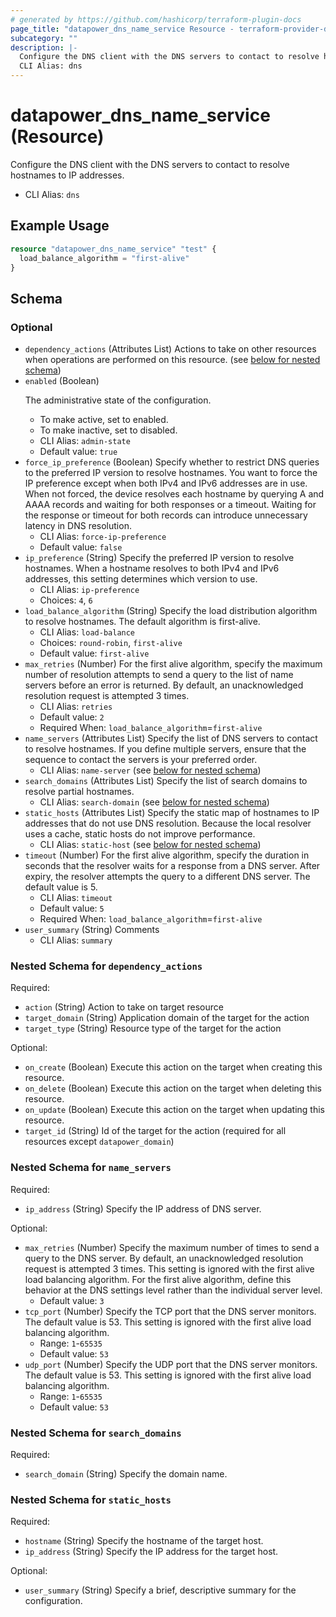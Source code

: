 ```yaml
---
# generated by https://github.com/hashicorp/terraform-plugin-docs
page_title: "datapower_dns_name_service Resource - terraform-provider-datapower"
subcategory: ""
description: |-
  Configure the DNS client with the DNS servers to contact to resolve hostnames to IP addresses.
  CLI Alias: dns
---
```


# datapower_dns_name_service (Resource)

Configure the DNS client with the DNS servers to contact to resolve hostnames to IP addresses.
  - CLI Alias: `dns`

## Example Usage

```terraform
resource "datapower_dns_name_service" "test" {
  load_balance_algorithm = "first-alive"
}
```

<!-- schema generated by tfplugindocs -->
## Schema

### Optional

- `dependency_actions` (Attributes List) Actions to take on other resources when operations are performed on this resource. (see [below for nested schema](#nestedatt--dependency_actions))
- `enabled` (Boolean) <p>The administrative state of the configuration.</p><ul><li>To make active, set to enabled.</li><li>To make inactive, set to disabled.</li></ul>
  - CLI Alias: `admin-state`
  - Default value: `true`
- `force_ip_preference` (Boolean) Specify whether to restrict DNS queries to the preferred IP version to resolve hostnames. You want to force the IP preference except when both IPv4 and IPv6 addresses are in use. When not forced, the device resolves each hostname by querying A and AAAA records and waiting for both responses or a timeout. Waiting for the response or timeout for both records can introduce unnecessary latency in DNS resolution.
  - CLI Alias: `force-ip-preference`
  - Default value: `false`
- `ip_preference` (String) Specify the preferred IP version to resolve hostnames. When a hostname resolves to both IPv4 and IPv6 addresses, this setting determines which version to use.
  - CLI Alias: `ip-preference`
  - Choices: `4`, `6`
- `load_balance_algorithm` (String) Specify the load distribution algorithm to resolve hostnames. The default algorithm is first-alive.
  - CLI Alias: `load-balance`
  - Choices: `round-robin`, `first-alive`
  - Default value: `first-alive`
- `max_retries` (Number) For the first alive algorithm, specify the maximum number of resolution attempts to send a query to the list of name servers before an error is returned. By default, an unacknowledged resolution request is attempted 3 times.
  - CLI Alias: `retries`
  - Default value: `2`
  - Required When: `load_balance_algorithm`=`first-alive`
- `name_servers` (Attributes List) Specify the list of DNS servers to contact to resolve hostnames. If you define multiple servers, ensure that the sequence to contact the servers is your preferred order.
  - CLI Alias: `name-server` (see [below for nested schema](#nestedatt--name_servers))
- `search_domains` (Attributes List) Specify the list of search domains to resolve partial hostnames.
  - CLI Alias: `search-domain` (see [below for nested schema](#nestedatt--search_domains))
- `static_hosts` (Attributes List) Specify the static map of hostnames to IP addresses that do not use DNS resolution. Because the local resolver uses a cache, static hosts do not improve performance.
  - CLI Alias: `static-host` (see [below for nested schema](#nestedatt--static_hosts))
- `timeout` (Number) For the first alive algorithm, specify the duration in seconds that the resolver waits for a response from a DNS server. After expiry, the resolver attempts the query to a different DNS server. The default value is 5.
  - CLI Alias: `timeout`
  - Default value: `5`
  - Required When: `load_balance_algorithm`=`first-alive`
- `user_summary` (String) Comments
  - CLI Alias: `summary`

<a id="nestedatt--dependency_actions"></a>
### Nested Schema for `dependency_actions`

Required:

- `action` (String) Action to take on target resource
- `target_domain` (String) Application domain of the target for the action
- `target_type` (String) Resource type of the target for the action

Optional:

- `on_create` (Boolean) Execute this action on the target when creating this resource.
- `on_delete` (Boolean) Execute this action on the target when deleting this resource.
- `on_update` (Boolean) Execute this action on the target when updating this resource.
- `target_id` (String) Id of the target for the action (required for all resources except `datapower_domain`)


<a id="nestedatt--name_servers"></a>
### Nested Schema for `name_servers`

Required:

- `ip_address` (String) Specify the IP address of DNS server.

Optional:

- `max_retries` (Number) Specify the maximum number of times to send a query to the DNS server. By default, an unacknowledged resolution request is attempted 3 times. This setting is ignored with the first alive load balancing algorithm. For the first alive algorithm, define this behavior at the DNS settings level rather than the individual server level.
  - Default value: `3`
- `tcp_port` (Number) Specify the TCP port that the DNS server monitors. The default value is 53. This setting is ignored with the first alive load balancing algorithm.
  - Range: `1`-`65535`
  - Default value: `53`
- `udp_port` (Number) Specify the UDP port that the DNS server monitors. The default value is 53. This setting is ignored with the first alive load balancing algorithm.
  - Range: `1`-`65535`
  - Default value: `53`


<a id="nestedatt--search_domains"></a>
### Nested Schema for `search_domains`

Required:

- `search_domain` (String) Specify the domain name.


<a id="nestedatt--static_hosts"></a>
### Nested Schema for `static_hosts`

Required:

- `hostname` (String) Specify the hostname of the target host.
- `ip_address` (String) Specify the IP address for the target host.

Optional:

- `user_summary` (String) Specify a brief, descriptive summary for the configuration.
